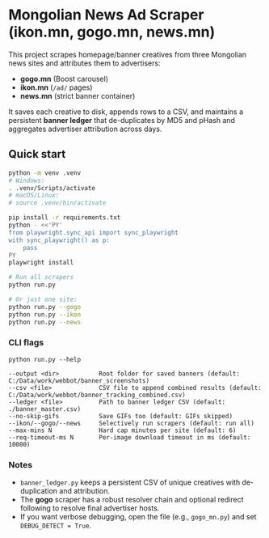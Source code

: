
# Mongolian News Ad Scraper (ikon.mn, gogo.mn, news.mn)

This project scrapes homepage/banner creatives from three Mongolian news sites and attributes them to advertisers:
- **gogo.mn** (Boost carousel)
- **ikon.mn** (`/ad/` pages)
- **news.mn** (strict banner container)

It saves each creative to disk, appends rows to a CSV, and maintains a persistent **banner ledger** that de-duplicates by MD5 and pHash and aggregates advertiser attribution across days.

## Quick start

```bash
python -m venv .venv
# Windows:
. .venv/Scripts/activate
# macOS/Linux:
# source .venv/bin/activate

pip install -r requirements.txt
python - <<'PY'
from playwright.sync_api import sync_playwright
with sync_playwright() as p:
    pass
PY
playwright install

# Run all scrapers
python run.py

# Or just one site:
python run.py --gogo
python run.py --ikon
python run.py --news
```

### CLI flags

```
python run.py --help

--output <dir>           Root folder for saved banners (default: C:/Data/work/webbot/banner_screenshots)
--csv <file>             CSV file to append combined results (default: C:/Data/work/webbot/banner_tracking_combined.csv)
--ledger <file>          Path to banner ledger CSV (default: ./banner_master.csv)
--no-skip-gifs           Save GIFs too (default: GIFs skipped)
--ikon/--gogo/--news     Selectively run scrapers (default: run all)
--max-mins N             Hard cap minutes per site (default: 6)
--req-timeout-ms N       Per-image download timeout in ms (default: 10000)
```

### Notes

- `banner_ledger.py` keeps a persistent CSV of unique creatives with de-duplication and attribution.
- The **gogo** scraper has a robust resolver chain and optional redirect following to resolve final advertiser hosts.
- If you want verbose debugging, open the file (e.g., `gogo_mn.py`) and set `DEBUG_DETECT = True`.
